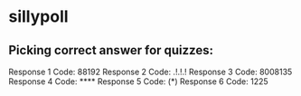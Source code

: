 # sillypoll

## Picking correct answer for quizzes:
Response 1 Code: 88192
Response 2 Code: .!.!.!
Response 3 Code: 8008135
Response 4 Code: ****
Response 5 Code: (*)
Response 6 Code: 1225